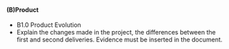 #### (B)Product
- B1.0 Product Evolution
- Explain the changes made in the project, the differences between the first and second deliveries. Evidence must be inserted in the document.
